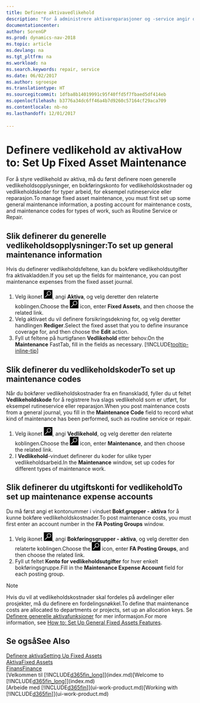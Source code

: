 ```yaml
---
title: Definere aktivavedlikehold
description: "For å administrere aktivareparasjoner og -service angir du generelle vedlikeholdsopplysninger, koder for typen arbeid og en bokføringskonto for kost."
documentationcenter: 
author: SorenGP
ms.prod: dynamics-nav-2018
ms.topic: article
ms.devlang: na
ms.tgt_pltfrm: na
ms.workload: na
ms.search.keywords: repair, service
ms.date: 06/02/2017
ms.author: sgroespe
ms.translationtype: HT
ms.sourcegitcommit: 1dfba8b14019991c95f40ffd5f7fbaed5df414eb
ms.openlocfilehash: b3776a34dc6ff46a4b7d9260c57164cf29aca709
ms.contentlocale: nb-no
ms.lasthandoff: 12/01/2017

---
```

# <a name="how-to-set-up-fixed-asset-maintenance"></a><span data-ttu-id="e7ae0-103">Definere vedlikehold av aktiva</span><span class="sxs-lookup"><span data-stu-id="e7ae0-103">How to: Set Up Fixed Asset Maintenance</span></span>
<span data-ttu-id="e7ae0-104">For å styre vedlikehold av aktiva, må du først definere noen generelle vedlikeholdsopplysninger, en bokføringskonto for vedlikeholdskostnader og vedlikeholdskoder for typer arbeid, for eksempel rutineservice eller reparasjon.</span><span class="sxs-lookup"><span data-stu-id="e7ae0-104">To manage fixed asset maintenance, you must first set up some general maintenance information, a posting account for maintenance costs, and maintenance codes for types of work, such as Routine Service or Repair.</span></span>

## <a name="to-set-up-general-maintenance-information"></a><span data-ttu-id="e7ae0-105">Slik definerer du generelle vedlikeholdsopplysninger:</span><span class="sxs-lookup"><span data-stu-id="e7ae0-105">To set up general maintenance information</span></span>
<span data-ttu-id="e7ae0-106">Hvis du definerer vedlikeholdsfeltene, kan du bokføre vedlikeholdsutgifter fra aktivakladden.</span><span class="sxs-lookup"><span data-stu-id="e7ae0-106">If you set up the fields for maintenance, you can post maintenance expenses from the fixed asset journal.</span></span>

1. <span data-ttu-id="e7ae0-107">Velg ikonet ![Søk etter side eller rapport](media/ui-search/search_small.png "Søk etter side eller rapport"), angi **Aktiva**, og velg deretter den relaterte koblingen.</span><span class="sxs-lookup"><span data-stu-id="e7ae0-107">Choose the ![Search for Page or Report](media/ui-search/search_small.png "Search for Page or Report icon") icon, enter **Fixed Assets**, and then choose the related link.</span></span>
2. <span data-ttu-id="e7ae0-108">Velg aktivaet du vil definere forsikringsdekning for, og velg deretter handlingen **Rediger**.</span><span class="sxs-lookup"><span data-stu-id="e7ae0-108">Select the fixed asset that you to define insurance coverage for, and then choose the **Edit** action.</span></span>
3. <span data-ttu-id="e7ae0-109">Fyll ut feltene på hurtigfanen **Vedlikehold** etter behov.</span><span class="sxs-lookup"><span data-stu-id="e7ae0-109">On the **Maintenance** FastTab, fill in the fields as necessary.</span></span> [!INCLUDE[tooltip-inline-tip](includes/tooltip-inline-tip_md.md)]

## <a name="to-set-up-maintenance-codes"></a><span data-ttu-id="e7ae0-110">Slik definerer du vedlikeholdskoder</span><span class="sxs-lookup"><span data-stu-id="e7ae0-110">To set up maintenance codes</span></span>
<span data-ttu-id="e7ae0-111">Når du bokfører vedlikeholdskostnader fra en finanskladd, fyller du ut feltet **Vedlikeholdskode** for å registrere hva slags vedlikehold som er utført, for eksempel rutineservice eller reparasjon.</span><span class="sxs-lookup"><span data-stu-id="e7ae0-111">When you post maintenance costs from a general journal, you fill in the **Maintenance Code** field to record what kind of maintenance has been performed, such as routine service or repair.</span></span>

1. <span data-ttu-id="e7ae0-112">Velg ikonet ![Søk etter side eller rapport](media/ui-search/search_small.png "Søk etter side eller rapport"), angi **Vedlikehold**, og velg deretter den relaterte koblingen.</span><span class="sxs-lookup"><span data-stu-id="e7ae0-112">Choose the ![Search for Page or Report](media/ui-search/search_small.png "Search for Page or Report icon") icon, enter **Maintenance**, and then choose the related link.</span></span>
2. <span data-ttu-id="e7ae0-113">I **Vedlikehold**-vinduet definerer du koder for ulike typer vedlikeholdsarbeid.</span><span class="sxs-lookup"><span data-stu-id="e7ae0-113">In the **Maintenance** window, set up codes for different types of maintenance work.</span></span>

## <a name="to-set-up-maintenance-expense-accounts"></a><span data-ttu-id="e7ae0-114">Slik definerer du utgiftskonti for vedlikehold</span><span class="sxs-lookup"><span data-stu-id="e7ae0-114">To set up maintenance expense accounts</span></span>
<span data-ttu-id="e7ae0-115">Du må først angi et kontonummer i vinduet **Bokf.grupper - aktiva** for å kunne bokføre vedlikeholdskostnader.</span><span class="sxs-lookup"><span data-stu-id="e7ae0-115">To post maintenance costs, you must first enter an account number in the **FA Posting Groups** window.</span></span>

1. <span data-ttu-id="e7ae0-116">Velg ikonet ![Søk etter side eller rapport](media/ui-search/search_small.png "Søk etter side eller rapport"), angi **Bokføringsgrupper - aktiva**, og velg deretter den relaterte koblingen.</span><span class="sxs-lookup"><span data-stu-id="e7ae0-116">Choose the ![Search for Page or Report](media/ui-search/search_small.png "Search for Page or Report icon") icon, enter **FA Posting Groups**, and then choose the related link.</span></span>
2. <span data-ttu-id="e7ae0-117">Fyll ut feltet **Konto for vedlikeholdsutgifter** for hver enkelt bokføringsgruppe.</span><span class="sxs-lookup"><span data-stu-id="e7ae0-117">Fill in the **Maintenance Expense Account** field for each posting group.</span></span>

> [!NOTE]  
>   <span data-ttu-id="e7ae0-118">Hvis du vil at vedlikeholdskostnader skal fordeles på avdelinger eller prosjekter, må du definere en fordelingsnøkkel.</span><span class="sxs-lookup"><span data-stu-id="e7ae0-118">To define that maintenance costs are allocated to departments or projects, set up an allocation keys.</span></span> <span data-ttu-id="e7ae0-119">Se [Definere generelle aktivafunksjoner](fa-how-setup-general.md) for mer informasjon.</span><span class="sxs-lookup"><span data-stu-id="e7ae0-119">For more information, see [How to: Set Up General Fixed Assets Features](fa-how-setup-general.md).</span></span>

## <a name="see-also"></a><span data-ttu-id="e7ae0-120">Se også</span><span class="sxs-lookup"><span data-stu-id="e7ae0-120">See Also</span></span>
[<span data-ttu-id="e7ae0-121">Definere aktiva</span><span class="sxs-lookup"><span data-stu-id="e7ae0-121">Setting Up Fixed Assets</span></span>](fa-setup.md)  
[<span data-ttu-id="e7ae0-122">Aktiva</span><span class="sxs-lookup"><span data-stu-id="e7ae0-122">Fixed Assets</span></span>](fa-manage.md)  
[<span data-ttu-id="e7ae0-123">Finans</span><span class="sxs-lookup"><span data-stu-id="e7ae0-123">Finance</span></span>](finance.md)  
<span data-ttu-id="e7ae0-124">[Velkommen til [!INCLUDE[d365fin_long](includes/d365fin_long_md.md)]](index.md)</span><span class="sxs-lookup"><span data-stu-id="e7ae0-124">[Welcome to [!INCLUDE[d365fin_long](includes/d365fin_long_md.md)]](index.md)</span></span>  
<span data-ttu-id="e7ae0-125">[Arbeide med [!INCLUDE[d365fin](includes/d365fin_md.md)]](ui-work-product.md)</span><span class="sxs-lookup"><span data-stu-id="e7ae0-125">[Working with [!INCLUDE[d365fin](includes/d365fin_md.md)]](ui-work-product.md)</span></span>

